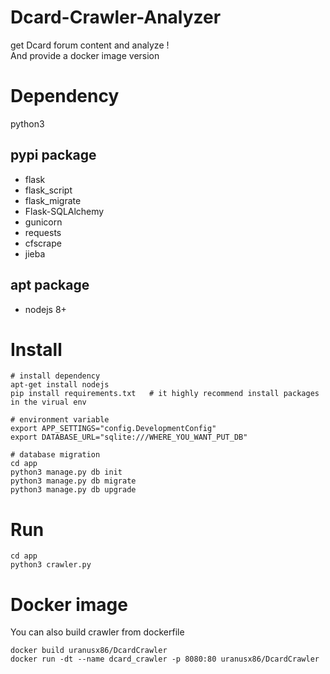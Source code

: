 # Dcard-Crawler-Analyzer
get Dcard forum content and analyze ! <br>
And provide a docker image version

# Dependency
python3

## pypi package
* flask
* flask_script
* flask_migrate
* Flask-SQLAlchemy
* gunicorn
* requests
* cfscrape
* jieba

## apt package
* nodejs 8+

# Install
```bash=
# install dependency
apt-get install nodejs
pip install requirements.txt   # it highly recommend install packages in the virual env

# environment variable
export APP_SETTINGS="config.DevelopmentConfig"
export DATABASE_URL="sqlite:///WHERE_YOU_WANT_PUT_DB"

# database migration
cd app
python3 manage.py db init
python3 manage.py db migrate
python3 manage.py db upgrade
```

# Run
```bash=
cd app
python3 crawler.py
```

# Docker image
You can also build crawler from dockerfile
```bash=
docker build uranusx86/DcardCrawler
docker run -dt --name dcard_crawler -p 8080:80 uranusx86/DcardCrawler
```
